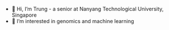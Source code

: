 - 👋 Hi, I’m Trung - a senior at Nanyang Technological University, Singapore
- 👀 I’m interested in genomics and machine learning 
<!---
gnurt307/gnurt307 is a ✨ special ✨ repository because its `README.md` (this file) appears on your GitHub profile.
You can click the Preview link to take a look at your changes.
--->
